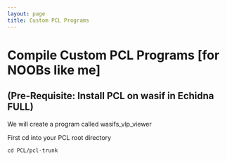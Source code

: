 ```yaml
---
layout: page
title: Custom PCL Programs
---
```


# Compile Custom PCL Programs [for NOOBs like me]

## (Pre-Requisite: Install PCL on wasif in Echidna FULL)

 We will create a program called wasifs_vlp_viewer
 
 First cd into your PCL root directory
 
 ```
 cd PCL/pcl-trunk
 ```
 
 
 
 
